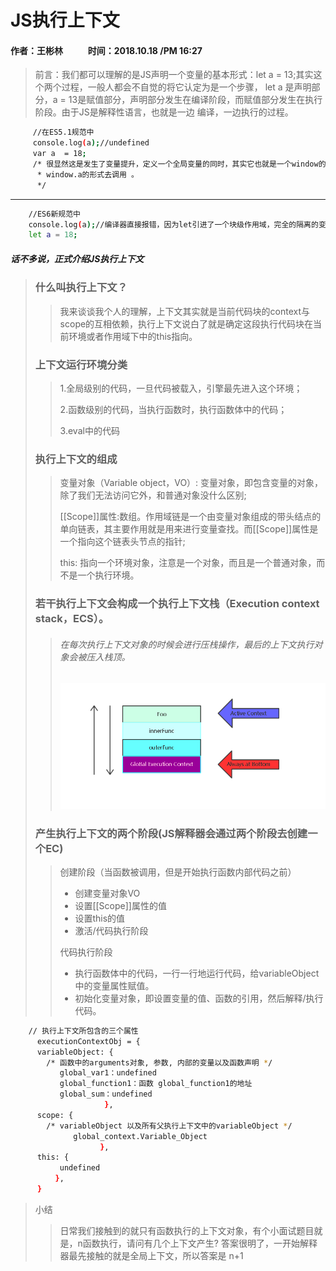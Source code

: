 # JS执行上下文
#### 作者：王彬林 &nbsp;&nbsp; &nbsp; &nbsp; &nbsp; &nbsp;   时间：2018.10.18 /PM 16:27

>前言：我们都可以理解的是JS声明一个变量的基本形式：let a = 13;其实这个两个过程，一般人都会不自觉的将它认定为是一个步骤，
let a 是声明部分，a = 13是赋值部分，声明部分发生在编译阶段，而赋值部分发生在执行阶段。由于JS是解释性语言，也就是一边
编译，一边执行的过程。

```bash
     //在ES5.1规范中
     console.log(a);//undefined
     var a  = 18;
     /* 很显然这是发生了变量提升，定义一个全局变量的同时，其实它也就是一个window的属性，调用的时候完全可以通过
      * window.a的形式去调用 。
      */
```
--------------------------------------------------------------------

```bash
    //ES6新规范中
    console.log(a);//编译器直接报错，因为let引进了一个块级作用域，完全的隔离的变量提升的空间。
    let a = 18;
```

##### 话不多说，正式介绍JS执行上下文
> ### 什么叫执行上下文？
>>我来谈谈我个人的理解，上下文其实就是当前代码块的context与scope的互相依赖，执行上下文说白了就是确定这段执行代码块在当前环境或者作用域下中的this指向。
>
> ### 上下文运行环境分类
>>1.全局级别的代码，一旦代码被载入，引擎最先进入这个环境；
>>
>>2.函数级别的代码，当执行函数时，执行函数体中的代码；
>>
>>3.eval中的代码
> ### 执行上下文的组成
>>变量对象（Variable object，VO）: 变量对象，即包含变量的对象，除了我们无法访问它外，和普通对象没什么区别;
>>
>>[[Scope]]属性:数组。作用域链是一个由变量对象组成的带头结点的单向链表，其主要作用就是用来进行变量查找。而[[Scope]]属性是一个指向这个链表头节点的指针;
>>
>>this: 指向一个环境对象，注意是一个对象，而且是一个普通对象，而不是一个执行环境。
>
> ### 若干执行上下文会构成一个执行上下文栈（Execution context stack，ECS）。
>> ###### 在每次执行上下文对象的时候会进行压栈操作，最后的上下文执行对象会被压入栈顶。
>> ![alt](https://github.com/bigbigDreamer/BillWang/blob/master/imgBox/execution.png)
>
> ### 产生执行上下文的两个阶段(JS解释器会通过两个阶段去创建一个EC)
>>创建阶段（当函数被调用，但是开始执行函数内部代码之前）
>> - 创建变量对象VO
>> - 设置[[Scope]]属性的值
>> - 设置this的值
>> - 激活/代码执行阶段
>>
>>代码执行阶段
>> - 执行函数体中的代码，一行一行地运行代码，给variableObject中的变量属性赋值。
>> - 初始化变量对象，即设置变量的值、函数的引用，然后解释/执行代码。

```bash
    // 执行上下文所包含的三个属性
      executionContextObj = {
      variableObject: {
        /* 函数中的arguments对象, 参数, 内部的变量以及函数声明 */
           global_var1：undefined
           global_function1：函数 global_function1的地址
           global_sum：undefined
                     },
      scope: {
        /* variableObject 以及所有父执行上下文中的variableObject */
              global_context.Variable_Object
                    },
      this: {
           undefined
          },
      }
```
>小结
>>日常我们接触到的就只有函数执行的上下文对象，有个小面试题目就是，n函数执行，请问有几个上下文产生?
答案很明了，一开始解释器最先接触的就是全局上下文，所以答案是 n+1
